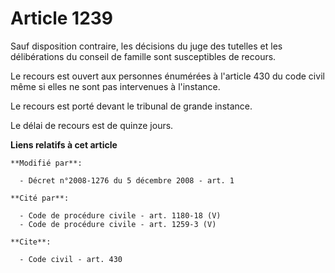 # Article 1239

Sauf disposition contraire, les décisions du juge des tutelles et les délibérations du conseil de famille sont susceptibles
de recours. 

Le recours est ouvert aux personnes énumérées à l'article 430 du code civil même si elles ne sont pas intervenues à
l'instance. 

Le recours est porté devant le tribunal de grande instance. 

Le délai de recours est de quinze jours.

**Liens relatifs à cet article**

	**Modifié par**:

	  - Décret n°2008-1276 du 5 décembre 2008 - art. 1

	**Cité par**:

	  - Code de procédure civile - art. 1180-18 (V)
	  - Code de procédure civile - art. 1259-3 (V)

	**Cite**:

	  - Code civil - art. 430
